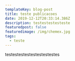```yaml
---
templateKey: blog-post
title: teste publicacoes
date: 2019-12-12T20:33:14.386Z
description: testestestesteste
featuredpost: false
featuredimage: /img/chemex.jpg
tags:
  - teste
---
```

testestestestestestestestes
